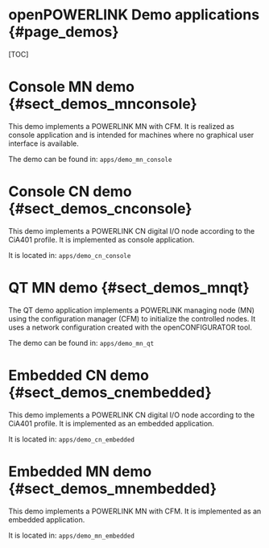 openPOWERLINK Demo applications {#page_demos}
===============================

[TOC]

# Console MN demo {#sect_demos_mnconsole}

This demo implements a POWERLINK MN with CFM. It is realized as console
application and is intended for machines where no graphical user interface is
available.

The demo can be found in: `apps/demo_mn_console`

# Console CN demo {#sect_demos_cnconsole}

This demo implements a POWERLINK CN digital I/O node according to the CiA401
profile. It is implemented as console application.

It is located in: `apps/demo_cn_console`

# QT MN demo {#sect_demos_mnqt}

The QT demo application implements a POWERLINK managing node (MN) using the
configuration manager (CFM) to initialize the controlled nodes. It uses a
network configuration created with the openCONFIGURATOR tool.
  
The demo can be found in: `apps/demo_mn_qt`

# Embedded CN demo {#sect_demos_cnembedded}

This demo implements a POWERLINK CN digital I/O node according to the CiA401
profile. It is implemented as an embedded application.

It is located in: `apps/demo_cn_embedded`

# Embedded MN demo {#sect_demos_mnembedded}

This demo implements a POWERLINK MN with CFM. It is implemented as an embedded
application.

It is located in: `apps/demo_mn_embedded`
